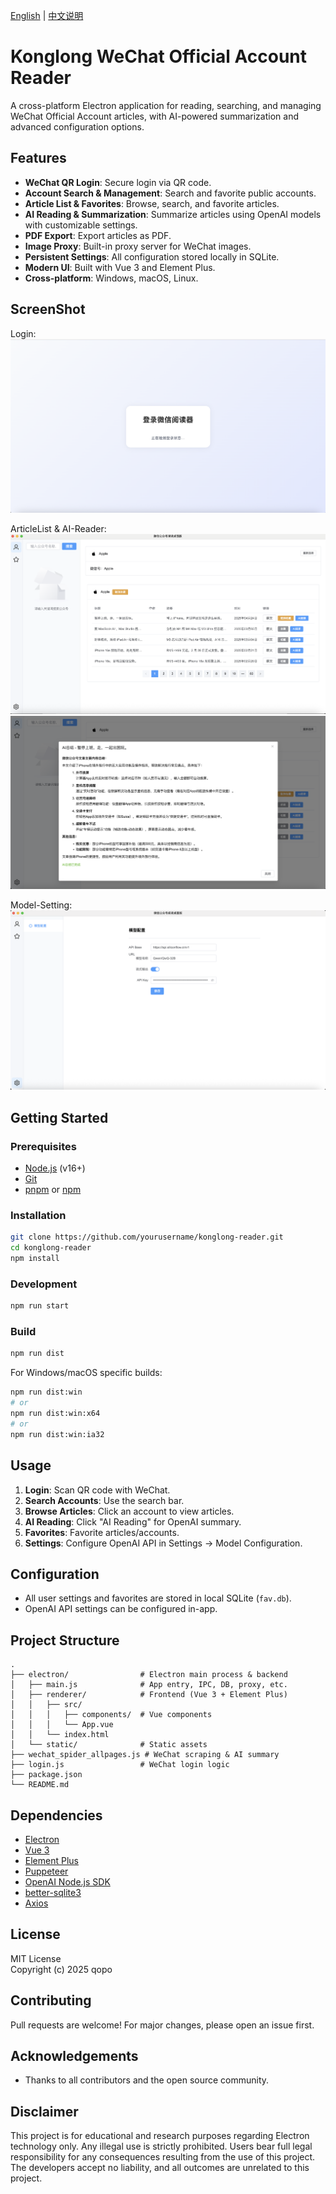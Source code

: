 [English](README.en.md) | [中文说明](README.md)

# Konglong WeChat Official Account Reader

A cross-platform Electron application for reading, searching, and managing WeChat Official Account articles, with AI-powered summarization and advanced configuration options.

## Features

- **WeChat QR Login**: Secure login via QR code.
- **Account Search & Management**: Search and favorite public accounts.
- **Article List & Favorites**: Browse, search, and favorite articles.
- **AI Reading & Summarization**: Summarize articles using OpenAI models with customizable settings.
- **PDF Export**: Export articles as PDF.
- **Image Proxy**: Built-in proxy server for WeChat images.
- **Persistent Settings**: All configuration stored locally in SQLite.
- **Modern UI**: Built with Vue 3 and Element Plus.
- **Cross-platform**: Windows, macOS, Linux.

## ScreenShot
Login:
![Login](docs/login.jpg)

ArticleList & AI-Reader:
![ArticleList](docs/article-list.jpg)
![AIReader](docs/ai-reader.jpg)

Model-Setting:
![Model-Setting](docs/model-setting.jpg)

## Getting Started

### Prerequisites

- [Node.js](https://nodejs.org/) (v16+)
- [Git](https://git-scm.com/)
- [pnpm](https://pnpm.io/) or [npm](https://www.npmjs.com/)

### Installation

```bash
git clone https://github.com/yourusername/konglong-reader.git
cd konglong-reader
npm install
```

### Development

```bash
npm run start
```

### Build

```bash
npm run dist
```

For Windows/macOS specific builds:

```bash
npm run dist:win
# or
npm run dist:win:x64
# or
npm run dist:win:ia32
```

## Usage

1. **Login**: Scan QR code with WeChat.
2. **Search Accounts**: Use the search bar.
3. **Browse Articles**: Click an account to view articles.
4. **AI Reading**: Click "AI Reading" for OpenAI summary.
5. **Favorites**: Favorite articles/accounts.
6. **Settings**: Configure OpenAI API in Settings → Model Configuration.

## Configuration

- All user settings and favorites are stored in local SQLite (`fav.db`).
- OpenAI API settings can be configured in-app.

## Project Structure

```
.
├── electron/                # Electron main process & backend
│   ├── main.js              # App entry, IPC, DB, proxy, etc.
│   ├── renderer/            # Frontend (Vue 3 + Element Plus)
│   │   ├── src/
│   │   │   ├── components/  # Vue components
│   │   │   └── App.vue
│   │   └── index.html
│   └── static/              # Static assets
├── wechat_spider_allpages.js # WeChat scraping & AI summary
├── login.js                 # WeChat login logic
├── package.json
└── README.md
```

## Dependencies

- [Electron](https://www.electronjs.org/)
- [Vue 3](https://vuejs.org/)
- [Element Plus](https://element-plus.org/)
- [Puppeteer](https://pptr.dev/)
- [OpenAI Node.js SDK](https://github.com/openai/openai-node)
- [better-sqlite3](https://github.com/WiseLibs/better-sqlite3)
- [Axios](https://axios-http.com/)

## License

MIT License  
Copyright (c) 2025 qopo

## Contributing

Pull requests are welcome! For major changes, please open an issue first.


## Acknowledgements

- Thanks to all contributors and the open source community.

## Disclaimer

This project is for educational and research purposes regarding Electron technology only. Any illegal use is strictly prohibited. Users bear full legal responsibility for any consequences resulting from the use of this project. The developers accept no liability, and all outcomes are unrelated to this project.